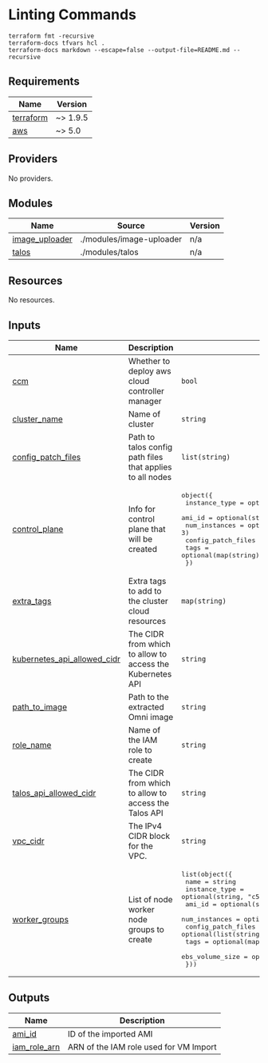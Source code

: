 # Linting Commands
```
terraform fmt -recursive
terraform-docs tfvars hcl .
terraform-docs markdown --escape=false --output-file=README.md --recursive
```

<!-- BEGIN_TF_DOCS -->
## Requirements

| Name | Version |
|------|---------|
| <a name="requirement_terraform"></a> [terraform](#requirement_terraform) | ~> 1.9.5 |
| <a name="requirement_aws"></a> [aws](#requirement_aws) | ~> 5.0 |

## Providers

No providers.

## Modules

| Name | Source | Version |
|------|--------|---------|
| <a name="module_image_uploader"></a> [image_uploader](#module_image_uploader) | ./modules/image-uploader | n/a |
| <a name="module_talos"></a> [talos](#module_talos) | ./modules/talos | n/a |

## Resources

No resources.

## Inputs

| Name | Description | Type | Default | Required |
|------|-------------|------|---------|:--------:|
| <a name="input_ccm"></a> [ccm](#input_ccm) | Whether to deploy aws cloud controller manager | `bool` | `false` | no |
| <a name="input_cluster_name"></a> [cluster_name](#input_cluster_name) | Name of cluster | `string` | `"talos-aws-example"` | no |
| <a name="input_config_patch_files"></a> [config_patch_files](#input_config_patch_files) | Path to talos config path files that applies to all nodes | `list(string)` | `[]` | no |
| <a name="input_control_plane"></a> [control_plane](#input_control_plane) | Info for control plane that will be created | <pre>object({<br/>    instance_type      = optional(string, "c5.large")<br/>    ami_id             = optional(string, null)<br/>    num_instances      = optional(number, 3)<br/>    config_patch_files = optional(list(string), [])<br/>    tags               = optional(map(string), {})<br/>  })</pre> | `{}` | no |
| <a name="input_extra_tags"></a> [extra_tags](#input_extra_tags) | Extra tags to add to the cluster cloud resources | `map(string)` | `{}` | no |
| <a name="input_kubernetes_api_allowed_cidr"></a> [kubernetes_api_allowed_cidr](#input_kubernetes_api_allowed_cidr) | The CIDR from which to allow to access the Kubernetes API | `string` | `"0.0.0.0/0"` | no |
| <a name="input_path_to_image"></a> [path_to_image](#input_path_to_image) | Path to the extracted Omni image | `string` | n/a | yes |
| <a name="input_role_name"></a> [role_name](#input_role_name) | Name of the IAM role to create | `string` | `"vmimport"` | no |
| <a name="input_talos_api_allowed_cidr"></a> [talos_api_allowed_cidr](#input_talos_api_allowed_cidr) | The CIDR from which to allow to access the Talos API | `string` | `"0.0.0.0/0"` | no |
| <a name="input_vpc_cidr"></a> [vpc_cidr](#input_vpc_cidr) | The IPv4 CIDR block for the VPC. | `string` | `"172.16.0.0/16"` | no |
| <a name="input_worker_groups"></a> [worker_groups](#input_worker_groups) | List of node worker node groups to create | <pre>list(object({<br/>    name               = string<br/>    instance_type      = optional(string, "c5.large")<br/>    ami_id             = optional(string, null)<br/>    num_instances      = optional(number, 3)<br/>    config_patch_files = optional(list(string), [])<br/>    tags               = optional(map(string), {})<br/>    ebs_volume_size    = optional(number, 200)<br/>  }))</pre> | <pre>[<br/>  {<br/>    "name": "default"<br/>  }<br/>]</pre> | no |

## Outputs

| Name | Description |
|------|-------------|
| <a name="output_ami_id"></a> [ami_id](#output_ami_id) | ID of the imported AMI |
| <a name="output_iam_role_arn"></a> [iam_role_arn](#output_iam_role_arn) | ARN of the IAM role used for VM Import |
<!-- END_TF_DOCS -->